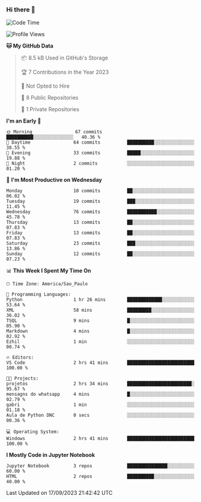 ### Hi there 👋

<!--
**igabriel-gb/igabriel-gb** is a ✨ _special_ ✨ repository because its `README.md` (this file) appears on your GitHub profile.

Here are some ideas to get you started:

- 🔭 I’m currently working on ...
- 🌱 I’m currently learning ...
- 👯 I’m looking to collaborate on ...
- 🤔 I’m looking for help with ...
- 💬 Ask me about ...
- 📫 How to reach me: ...
- 😄 Pronouns: ...
- ⚡ Fun fact: ...
-->

<!--START_SECTION:waka-->
![Code Time](http://img.shields.io/badge/Code%20Time-173%20hrs%2039%20mins-blue)

![Profile Views](http://img.shields.io/badge/Profile%20Views-2-blue)

**🐱 My GitHub Data** 

> 📦 8.5 kB Used in GitHub's Storage 
 > 
> 🏆 7 Contributions in the Year 2023
 > 
> 🚫 Not Opted to Hire
 > 
> 📜 8 Public Repositories 
 > 
> 🔑 1 Private Repositories 
 > 
**I'm an Early 🐤** 

```text
🌞 Morning                67 commits          ██████████░░░░░░░░░░░░░░░   40.36 % 
🌆 Daytime                64 commits          ██████████░░░░░░░░░░░░░░░   38.55 % 
🌃 Evening                33 commits          █████░░░░░░░░░░░░░░░░░░░░   19.88 % 
🌙 Night                  2 commits           ░░░░░░░░░░░░░░░░░░░░░░░░░   01.20 % 
```
📅 **I'm Most Productive on Wednesday** 

```text
Monday                   10 commits          ██░░░░░░░░░░░░░░░░░░░░░░░   06.02 % 
Tuesday                  19 commits          ███░░░░░░░░░░░░░░░░░░░░░░   11.45 % 
Wednesday                76 commits          ███████████░░░░░░░░░░░░░░   45.78 % 
Thursday                 13 commits          ██░░░░░░░░░░░░░░░░░░░░░░░   07.83 % 
Friday                   13 commits          ██░░░░░░░░░░░░░░░░░░░░░░░   07.83 % 
Saturday                 23 commits          ███░░░░░░░░░░░░░░░░░░░░░░   13.86 % 
Sunday                   12 commits          ██░░░░░░░░░░░░░░░░░░░░░░░   07.23 % 
```


📊 **This Week I Spent My Time On** 

```text
🕑︎ Time Zone: America/Sao_Paulo

💬 Programming Languages: 
Python                   1 hr 26 mins        █████████████░░░░░░░░░░░░   53.64 % 
XML                      58 mins             █████████░░░░░░░░░░░░░░░░   36.02 % 
TSQL                     9 mins              █░░░░░░░░░░░░░░░░░░░░░░░░   05.90 % 
Markdown                 4 mins              █░░░░░░░░░░░░░░░░░░░░░░░░   02.92 % 
Ezhil                    1 min               ░░░░░░░░░░░░░░░░░░░░░░░░░   00.74 % 

🔥 Editors: 
VS Code                  2 hrs 41 mins       █████████████████████████   100.00 % 

🐱‍💻 Projects: 
projetos                 2 hrs 34 mins       ████████████████████████░   95.67 % 
mensagns do whatsapp     4 mins              █░░░░░░░░░░░░░░░░░░░░░░░░   02.79 % 
gabri                    1 min               ░░░░░░░░░░░░░░░░░░░░░░░░░   01.18 % 
Aula de Python DNC       0 secs              ░░░░░░░░░░░░░░░░░░░░░░░░░   00.36 % 

💻 Operating System: 
Windows                  2 hrs 41 mins       █████████████████████████   100.00 % 
```

**I Mostly Code in Jupyter Notebook** 

```text
Jupyter Notebook         3 repos             ███████████████░░░░░░░░░░   60.00 % 
HTML                     2 repos             ██████████░░░░░░░░░░░░░░░   40.00 % 
```




 Last Updated on 17/09/2023 21:42:42 UTC
<!--END_SECTION:waka-->
